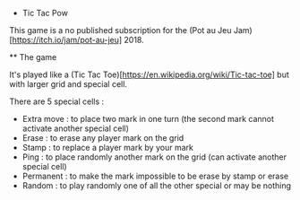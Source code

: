 * Tic Tac Pow

This game is a no published subscription for the (Pot au Jeu Jam)[https://itch.io/jam/pot-au-jeu] 2018.

** The game

It's played like a (Tic Tac Toe)[https://en.wikipedia.org/wiki/Tic-tac-toe] but with larger grid and special cell.

There are 5 special cells :
* Extra move : to place two mark in one turn (the second mark cannot activate another special cell)
* Erase : to erase any player mark on the grid
* Stamp : to replace a player mark by your mark
* Ping : to place randomly another mark on the grid (can activate another special cell)
* Permanent : to make the mark impossible to be erase by stamp or erase
* Random : to play randomly one of all the other special or may be nothing
